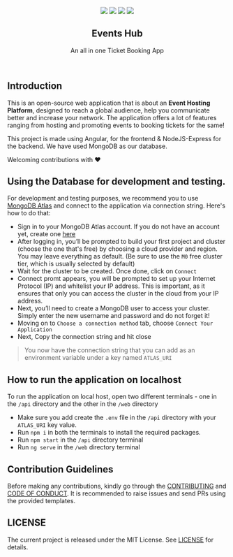 <p align="center">
<img src="https://img.shields.io/badge/Hacktoberfest-Friendly-blueviolet?style=for-the-badge">
<img src="https://img.shields.io/github/issues-pr/mindwebs/Events_Hub?label=Pull%20Requests&style=for-the-badge">
<img src="https://img.shields.io/github/issues/mindwebs/Events_Hub?color=db0000&label=Issues&style=for-the-badge">
<img src="https://img.shields.io/github/contributors/mindwebs/Events_Hub?color=blue&style=for-the-badge">
</p>

<h2 align="center">Events Hub</h2>
<p align="center">An all in one Ticket Booking App</p>

<br />

## Introduction
This is an open-source web application that is about an **Event Hosting Platform**, designed to reach a global audience, help you communicate better and increase your network. The application offers a lot of features ranging from hosting and promoting events to booking tickets for the same!

This project is made using Angular, for the frontend & NodeJS-Express for the backend. We have used MongoDB as our database.

Welcoming contributions with :heart:

## Using the Database for development and testing.
For development and testing purposes, we recommend you to use [MongoDB Atlas](https://www.mongodb.com/cloud/atlas) and connect to the application via connection string. Here's how to do that:
- Sign in to your MongoDB Atlas account. If you do not have an account yet, create one [here](https://www.mongodb.com/cloud/atlas/register)
- After logging in, you’ll be prompted to build your first project and cluster (choose the one that's free) by choosing a cloud provider and region. You may leave everything as default. (Be sure to use the `M0` free cluster tier, which is usually selected by default)
- Wait for the cluster to be created. Once done, click on `Connect`
- Connect promt appears, you will be prompted to set up your Internet Protocol (IP) and whitelist your IP address. This is important, as it ensures that only you can access the cluster in the cloud from your IP address.
- Next, you’ll need to create a MongoDB user to access your cluster. Simply enter the new username and password and do not forget it!
- Moving on to `Choose a connection method` tab, choose `Connect Your Application`
- Next, Copy the connection string and hit close
> You now have the connection string that you can add as an environment variable under a key named `ATLAS_URI`

## How to run the application on localhost
To run the application on local host, open two different terminals - one in the `/api` directory and the other in the `/web` directory
- Make sure you add create the `.env` file in the `/api` directory with your `ATLAS_URI` key value.
- Run `npm i` in both the terminals to install the required packages.
- Run `npm start` in the `/api` directory terminal
- Run `ng serve` in the `/web` directory terminal

## Contribution Guidelines
Before making any contributions, kindly go through the [CONTRIBUTING](https://github.com/mindwebs/Events_Hub/blob/master/CONTRIBUTING.md) and [CODE OF CONDUCT](https://github.com/mindwebs/Events_Hub/blob/master/CODE_OF_CONDUCT.md).
It is recommended to raise issues and send PRs using the provided templates.

## LICENSE
The current project is released under the MIT License. See [LICENSE](https://github.com//mindwebs/Events_Hub/blob/master/LICENSE) for details.
